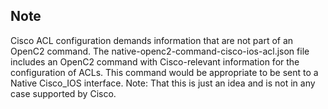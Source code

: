 ## Note

Cisco ACL configuration demands information that are not part of an OpenC2 command. The native-openc2-command-cisco-ios-acl.json file includes an OpenC2 command with Cisco-relevant information for the configuration of ACLs. This command would be appropriate to be sent to a Native Cisco_IOS interface. Note: That this is just an idea and is not in any case supported by Cisco.
